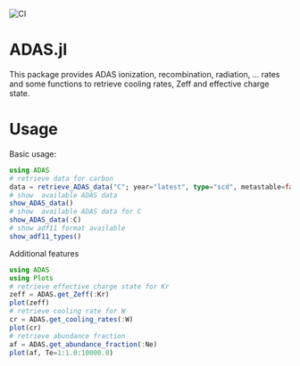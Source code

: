 ![CI](https://github.com/ProjectTorreyPines/ADAS.jl/.github/workflows/CI.yml/badge.svg?branch=master)
# ADAS.jl

This package provides ADAS ionization, recombination, radiation, ... rates and some functions to retrieve cooling rates, Zeff and effective charge state.

# Usage

Basic usage:
```julia
using ADAS
# retrieve data for carbon
data = retrieve_ADAS_data("C"; year="latest", type="scd", metastable=false)
# show  available ADAS data
show_ADAS_data()
# show  available ADAS data for C
show_ADAS_data(:C)
# show adf11 format available
show_adf11_types()
```

Additional features
```julia
using ADAS
using Plots
# retrieve effective charge state for Kr
zeff = ADAS.get_Zeff(:Kr)
plot(zeff)
# retrieve cooling rate for W
cr = ADAS.get_cooling_rates(:W)
plot(cr)
# retrieve abundance fraction
af = ADAS.get_abundance_fraction(:Ne)
plot(af, Te=1:1.0:10000.0)
```



